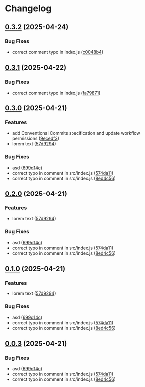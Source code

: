 # Changelog

## [0.3.2](https://github.com/Belartale/test-github-actions/compare/v0.3.1...v0.3.2) (2025-04-24)


### Bug Fixes

* correct comment typo in index.js ([c0048b4](https://github.com/Belartale/test-github-actions/commit/c0048b49eaf9d8b9f98edde91a8caf2e8ef37579))

## [0.3.1](https://github.com/Belartale/test-github-actions/compare/v0.3.0...v0.3.1) (2025-04-22)


### Bug Fixes

* correct comment typo in index.js ([fa79871](https://github.com/Belartale/test-github-actions/commit/fa798716dbcc29bbb9df2dd6a743a10249cace67))

## [0.3.0](https://github.com/Belartale/test-github-actions/compare/v0.2.0...v0.3.0) (2025-04-21)


### Features

* add Conventional Commits specification and update workflow permissions ([9ecedf3](https://github.com/Belartale/test-github-actions/commit/9ecedf3216a657d332fc54fb29bd1c92f0983da8))
* lorem text ([57d9294](https://github.com/Belartale/test-github-actions/commit/57d9294ee9ce6a0e8cc333d8be305b5cb1629254))


### Bug Fixes

* asd ([699d14c](https://github.com/Belartale/test-github-actions/commit/699d14c377ba8bdfaccf097fb7ed21c590130efe))
* correct typo in comment in src/index.js ([574da11](https://github.com/Belartale/test-github-actions/commit/574da117e5ff3148a1702473779f504b04a86913))
* correct typo in comment in src/index.js ([8ed4c56](https://github.com/Belartale/test-github-actions/commit/8ed4c56a6012bb663f4049f1383835675b222ca3))

## [0.2.0](https://github.com/Belartale/test-github-actions/compare/v0.1.0...v0.2.0) (2025-04-21)


### Features

* lorem text ([57d9294](https://github.com/Belartale/test-github-actions/commit/57d9294ee9ce6a0e8cc333d8be305b5cb1629254))


### Bug Fixes

* asd ([699d14c](https://github.com/Belartale/test-github-actions/commit/699d14c377ba8bdfaccf097fb7ed21c590130efe))
* correct typo in comment in src/index.js ([574da11](https://github.com/Belartale/test-github-actions/commit/574da117e5ff3148a1702473779f504b04a86913))
* correct typo in comment in src/index.js ([8ed4c56](https://github.com/Belartale/test-github-actions/commit/8ed4c56a6012bb663f4049f1383835675b222ca3))

## [0.1.0](https://github.com/Belartale/test-github-actions/compare/v0.0.3...v0.1.0) (2025-04-21)


### Features

* lorem text ([57d9294](https://github.com/Belartale/test-github-actions/commit/57d9294ee9ce6a0e8cc333d8be305b5cb1629254))


### Bug Fixes

* asd ([699d14c](https://github.com/Belartale/test-github-actions/commit/699d14c377ba8bdfaccf097fb7ed21c590130efe))
* correct typo in comment in src/index.js ([574da11](https://github.com/Belartale/test-github-actions/commit/574da117e5ff3148a1702473779f504b04a86913))
* correct typo in comment in src/index.js ([8ed4c56](https://github.com/Belartale/test-github-actions/commit/8ed4c56a6012bb663f4049f1383835675b222ca3))

## [0.0.3](https://github.com/Belartale/test-github-actions/compare/v0.0.2...v0.0.3) (2025-04-21)


### Bug Fixes

* asd ([699d14c](https://github.com/Belartale/test-github-actions/commit/699d14c377ba8bdfaccf097fb7ed21c590130efe))
* correct typo in comment in src/index.js ([574da11](https://github.com/Belartale/test-github-actions/commit/574da117e5ff3148a1702473779f504b04a86913))
* correct typo in comment in src/index.js ([8ed4c56](https://github.com/Belartale/test-github-actions/commit/8ed4c56a6012bb663f4049f1383835675b222ca3))
